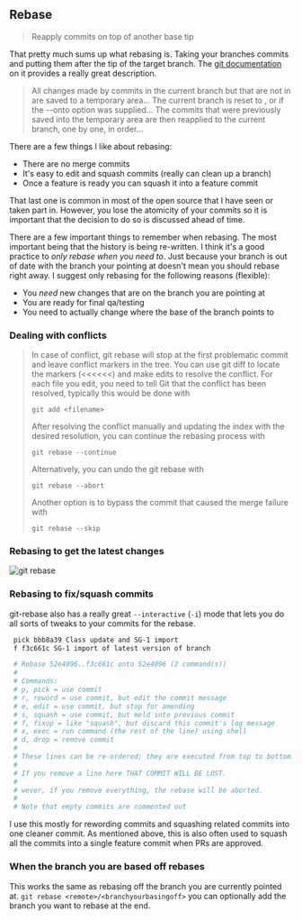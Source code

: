 ## Rebase
> Reapply commits on top of another base tip

That pretty much sums up what rebasing is. Taking your branches commits and putting them after the tip of the target branch. The [git documentation]() on it provides a really great description.

> All changes made by commits in the current branch but that are not in <upstream> are saved to a temporary area...
> The current branch is reset to <upstream>, or <newbase> if the --onto option was supplied...
> The commits that were previously saved into the temporary area are then reapplied to the current branch, one by one, in order...

There are a few things I like about rebasing:

- There are no merge commits
- It's easy to edit and squash commits (really can clean up a branch)
- Once a feature is ready you can squash it into a feature commit

That last one is common in most of the open source that I have seen or taken part in. However, you lose the atomicity of your commits so it is important that the decision to do so is discussed ahead of time.

There are a few important things to remember when rebasing. The most important being that the history is being re-written. I think it's a good practice to *only rebase when you need to*. Just because your branch is out of date with the branch your pointing at doesn't mean you should rebase right away. I suggest only rebasing for the following reasons (flexible):

- You *need* new changes that are on the branch you are pointing at
- You are ready for final qa/testing
- You need to actually change where the base of the branch points to

### Dealing with conflicts
> In case of conflict, git rebase will stop at the first problematic commit and leave conflict markers in the tree. You can use git diff to locate the markers (<<<<<<) and make edits to resolve the conflict. For each file you edit, you need to tell Git that the conflict has been resolved, typically this would be done with
>
> `git add <filename>`
>
> After resolving the conflict manually and updating the index with the desired resolution, you can continue the rebasing process with
>
> `git rebase --continue`
>
> Alternatively, you can undo the git rebase with
>
> `git rebase --abort`
>
> Another option is to bypass the commit that caused the merge failure with
>
> `git rebase --skip`

### Rebasing to get the latest changes
![git rebase](https://dl2.pushbulletusercontent.com/rAzkHPuBJnBALbiiOCvQhVrnPG2KTUsn/git-rebase.PNG)

### Rebasing to fix/squash commits
git-rebase also has a really great `--interactive` (`-i`) mode that lets you do all sorts of tweaks to your commits for the rebase.

```bash
 pick bbb8a39 Class update and SG-1 import                                                        
 f f3c661c SG-1 import of latest version of branch                   

 # Rebase 52e4096..f3c661c onto 52e4096 (2 command(s))                                                          
 #                                                          
 # Commands:                                                          
 # p, pick = use commit                                                         
 # r, reword = use commit, but edit the commit message                                                          
 # e, edit = use commit, but stop for amending                                                          
 # s, squash = use commit, but meld into previous commit                                               
 # f, fixup = like "squash", but discard this commit's log message                                                          
 # x, exec = run command (the rest of the line) using shell                                                      
 # d, drop = remove commit                                                          
 #                                                          
 # These lines can be re-ordered; they are executed from top to bottom.                                                         
 #                                                      
 # If you remove a line here THAT COMMIT WILL BE LOST.                                                          
 #                                                           
 # wever, if you remove everything, the rebase will be aborted.                                                         
 #
 # Note that empty commits are commented out
```
I use this mostly for rewording commits and squashing related commits into one cleaner commit. As mentioned above, this is also often used to squash all the commits into a single feature commit when PRs are approved.

### When the branch you are based off rebases
This works the same as rebasing off the branch you are currently pointed at.
`git rebase <remote>/<branchyourbasingoff>` you can optionally add the branch you want to rebase at the end.
